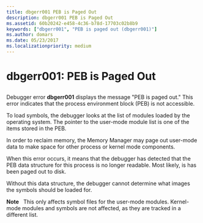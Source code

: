 ```yaml
---
title: dbgerr001 PEB is Paged Out
description: dbgerr001 PEB is Paged Out
ms.assetid: 60b20242-e458-4c36-b78d-17703c02b8b9
keywords: ["dbgerr001", "PEB is paged out (dbgerr001)"]
ms.author: domars
ms.date: 05/23/2017
ms.localizationpriority: medium
---
```


# dbgerr001: PEB is Paged Out


## <span id="ddk_dbgerr001_dbg"></span><span id="DDK_DBGERR001_DBG"></span>


Debugger error **dbgerr001** displays the message "PEB is paged out." This error indicates that the process environment block (PEB) is not accessible.

To load symbols, the debugger looks at the list of modules loaded by the operating system. The pointer to the user-mode module list is one of the items stored in the PEB.

In order to reclaim memory, the Memory Manager may page out user-mode data to make space for other process or kernel mode components.

When this error occurs, it means that the debugger has detected that the PEB data structure for this process is no longer readable. Most likely, is has been paged out to disk.

Without this data structure, the debugger cannot determine what images the symbols should be loaded for.

**Note**   This only affects symbol files for the user-mode modules. Kernel-mode modules and symbols are not affected, as they are tracked in a different list.

 

 

 





